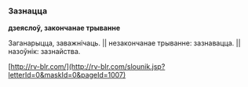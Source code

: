 ### Зазнацца
**дзеяслоў, закончанае трыванне**

Заганарыцца, заважнічаць. || незакончанае трыванне: зазнавацца. || назоўнік: зазнайства.

<a rel="author">[http://rv-blr.com/](http://rv-blr.com/slounik.jsp?letterId=0&maskId=0&pageId=1007)</a>
